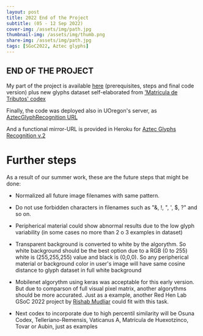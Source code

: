 ```yaml
---
layout: post
title: 2022 End of the Project
subtitle: (05 - 12 Sep 2022)
cover-img: /assets/img/path.jpg
thumbnail-img: /assets/img/thumb.png
share-img: /assets/img/path.jpg
tags: [SGoC2022, Aztec glyphs]
---
```


## END OF THE PROJECT

My part of the project is available [here](https://github.com/lisardop/GSoC2022) (prerequisites, steps and final code version) plus new glyphs dataset self-elaborated from ['Matricula de Tributos' codex](https://www.dropbox.com/sh/q0ld6ir0r2n2pn7/AAAjLrmcFfLra2mOe4tE7EZRa?dl=0)

Finally, the code was deployed also in UOregon's server, as [AztecGlyphRecognition URL](https://aztecglyphrecognition.wired-humanities.org/)

And a functional mirror-URL is provided in Heroku for [Aztec Glyphs Recognition v.2](https://aztecglyphrecognition.herokuapp.com)

# Further steps

As a result of our summer work, these are the future steps that might be done:

- Normalized all future image filenames with same pattern.

- Do not use forbidden characters in filenames such as "&, !, ", ', $, ?" and so on.

- Peripherical material could show abnormal results due to the low glyph variability (in some cases no more than 2 o 3 examples in dataset)

- Transparent background is converted to white by the algorythm. So white background should be the best option due to a RGB (0 to 255) white is (255,255,255) value  and black is (0,0,0). So any peripherical material or background color in user's image will have same cosine distance to glyph dataset in full white background

- Mobilenet algorythm using keras was acceptable for this early version. But due to comparson of full visual pixel matrix, another algorythms should be more accurated. Just as a example, another Red Hen Lab GSoC 2022 project by [Rishab Mudliar](https://lazycodes7.github.io/posts/) could fit with this task.

- Next codex to incorporate due to high percentil similarity will be Osuna Codex, Telleriano-Remensis, Vaticanus A, Matrícula de Huexotzinco, Tovar or Aubin, just as examples
